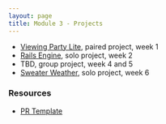 ```yaml
---
layout: page
title: Module 3 - Projects
---
```


* [Viewing Party Lite](./viewing_party_lite/index), paired project, week 1
* [Rails Engine](./rails_engine), solo project, week 2
* TBD, group project, week 4 and 5
* [Sweater Weather](./sweater_weather), solo project, week 6


### Resources
- [PR Template](./pr_template)
